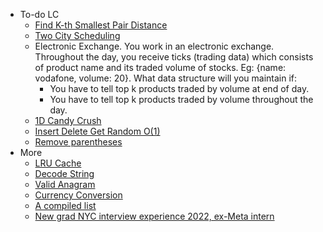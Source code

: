 - To-do LC
	- [Find K-th Smallest Pair Distance](https://leetcode.com/problems/find-k-th-smallest-pair-distance/)
	- [Two City Scheduling](https://leetcode.com/problems/two-city-scheduling/description/)
	- Electronic Exchange.
	  You work in an electronic exchange. Throughout the day, you receive ticks (trading data) which consists of product name and its traded volume of stocks. Eg: {name: vodafone, volume: 20}. What data structure will you maintain if:
	  * You have to tell top k products traded by volume at end of day.
	  * You have to tell top k products traded by volume throughout the day.
	- [1D Candy Crush](https://leetcode.com/discuss/interview-question/380650/Bloomberg-or-Phone-Screen-or-Candy-Crush-1D)
	- [Insert Delete Get Random O(1)](https://leetcode.com/problems/insert-delete-getrandom-o1/)
	- [Remove parentheses](https://leetcode.com/discuss/interview-question/124551/)
- More
	- [LRU Cache](https://leetcode.com/problems/lru-cache/)
	- [Decode String](https://leetcode.com/problems/decode-string/)
	- [Valid Anagram](https://leetcode.com/problems/valid-anagram/)
	- [Currency Conversion](https://leetcode.com/discuss/interview-question/483660/Google-or-Phone-or-Currency-Conversion)
	- [A compiled list](https://leetcode.com/discuss/interview-question/439548/Bloomberg-Phone-Interview-Questions)
	- [New grad NYC interview experience 2022, ex-Meta intern](https://leetcode.com/discuss/interview-question/2772302/Bloomberg-SWE-NewGrad)